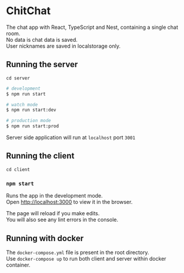 # ChitChat

The chat app with React, TypeScript and Nest, containing a single chat room.<br/>
No data is chat data is saved.<br/>
User nicknames are saved in localstorage only.

## Running the server

```
cd server 
```

```bash
# development
$ npm run start

# watch mode
$ npm run start:dev

# production mode
$ npm run start:prod
```

Server side application will run at `localhost` port `3001`

## Running the client

```
cd client
```

### `npm start`

Runs the app in the development mode.\
Open [http://localhost:3000](http://localhost:3000) to view it in the browser.

The page will reload if you make edits.\
You will also see any lint errors in the console.

## Running with docker

The `docker-compose.yml` file is present in the root directory.<br/>
Use `docker-compose up` to run both client and server within docker container.
